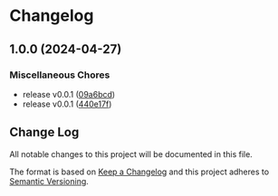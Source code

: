 # Changelog

## 1.0.0 (2024-04-27)


### Miscellaneous Chores

* release v0.0.1 ([09a6bcd](https://github.com/phpsandbox/dev/commit/09a6bcd132e1f461bd3b257c3b755ff08763dd60))
* release v0.0.1 ([440e17f](https://github.com/phpsandbox/dev/commit/440e17f313e7c66deb778d3df8d768909f4063b6))

## Change Log
All notable changes to this project will be documented in this file.
 
The format is based on [Keep a Changelog](http://keepachangelog.com/)
and this project adheres to [Semantic Versioning](http://semver.org/).

